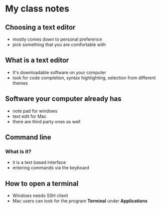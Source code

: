 # My class notes

## Choosing a text editor
- mostly comes down to personal preference
- pick something that you are comfortable with

## What is a text editor
- It's downloadable software on your computer
- look for code completion, syntax highlighting, selection from different themes

## Software your computer already has
- note pad for windows 
- text edit for Mac
- there are third party ones as well

## Command line
### What is it?
  - it is a text based interface
  - entering commands via the keyboard
  
  ## How to open a terminal
  - Windows needs SSH client
  - Mac users can look for the program **Terminal** under **Applications**

